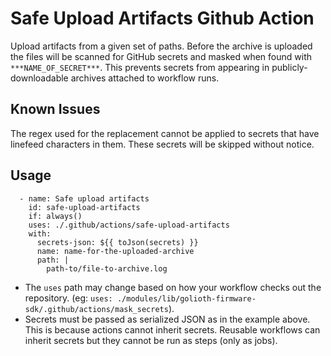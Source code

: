 # Safe Upload Artifacts Github Action

Upload artifacts from a given set of paths. Before the archive is
uploaded the files will be scanned for GitHub secrets and masked when
found with `***NAME_OF_SECRET***`. This prevents secrets from appearing
in publicly-downloadable archives attached to workflow runs.

## Known Issues

The regex used for the replacement cannot be applied to secrets that
have linefeed characters in them. These secrets will be skipped without
notice.

## Usage

```
  - name: Safe upload artifacts
    id: safe-upload-artifacts
    if: always()
    uses: ./.github/actions/safe-upload-artifacts
    with:
      secrets-json: ${{ toJson(secrets) }}
      name: name-for-the-uploaded-archive
      path: |
        path-to/file-to-archive.log
```

- The `uses` path may change based on how your workflow checks out the
  repository. (eg: `uses:
  ./modules/lib/golioth-firmware-sdk/.github/actions/mask_secrets`).
- Secrets must be passed as serialized JSON as in the example above.
  This is because actions cannot inherit secrets. Reusable workflows can
  inherit secrets but they cannot be run as steps (only as jobs).

